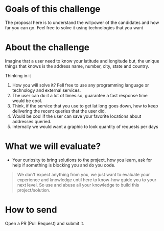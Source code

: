 # Goals of this challenge

The proposal here is to understand the willpower of the candidates and how far you can go.
Feel free to solve it using technologies that you want

# About the challenge

Imagine that a user need to know your latitude and longitude but, the unique things that knows is the address name, number, city, state and country.

Thinking in it

1. How you will solve it? Fell free to use any programming language or technology and external services.
2. The user can do it a lot of times so, guarantee a fast response time would be cool.
3. Think, if the service that you use to get lat long goes down, how to keep delivering the recent queries that the user did.
4. Would be cool if the user can save your favorite locations about addresses queried.
5. Internally we would want a graphic to look quantity of requests per days

# What we will evaluate?

- Your curiosity to bring solutions to the project, how you learn, ask for help if something is blocking you and do you code.

> We don't expect anything from you, we just want to evaluate your experience and knowledge until here to know-how guide you to your next level. So use and abuse all your knowledge to build this project/solution.

# How to send 

Open a PR (Pull Request) and submit it.
